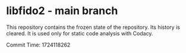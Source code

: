 # libfido2 - main branch

This repository contains the frozen state of the repository.
Its history is cleared. It is used only for static code
analysis with Codacy.

Commit Time: 1724118262